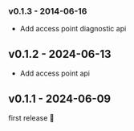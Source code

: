 ### v0.1.3 - 2014-06-16

- Add access point diagnostic api

## v0.1.2 - 2024-06-13

- Add access point api

## v0.1.1 - 2024-06-09

first release 🎉

